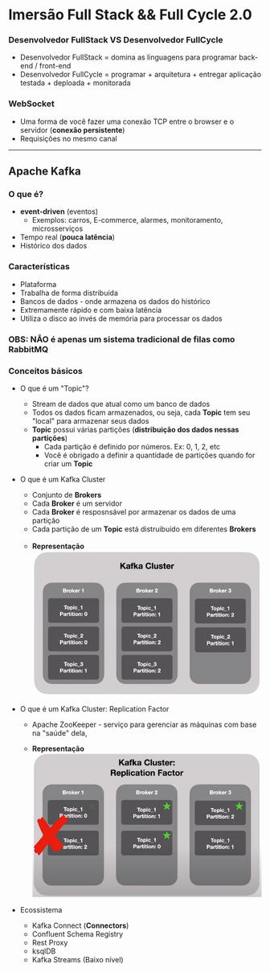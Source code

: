 # Imersão Full Stack && Full Cycle 2.0

### Desenvolvedor FullStack VS Desenvolvedor FullCycle

* Desenvolvedor FullStack = domina as linguagens para programar back-end / front-end
* Desenvolvedor FullCycle = programar + arquitetura + entregar aplicação testada + deploada + monitorada

### WebSocket

* Uma forma de você fazer uma conexão TCP entre o browser e o servidor (**conexão persistente**)
* Requisições no mesmo canal

---

## Apache Kafka

### O que é?
* **event-driven** (eventos)
  * Exemplos: carros, E-commerce, alarmes, monitoramento, microsserviços
* Tempo real (**pouca latência**)
* Histórico dos dados

### Características
* Plataforma
* Trabalha de forma distribuída  
* Bancos de dados - onde armazena os dados do histórico
* Extremamente rápido e com baixa latência
* Utiliza o disco ao invés de memória para processar os dados

### **OBS**: **NÃO** é apenas um sistema tradicional de filas como **RabbitMQ**

### Conceitos básicos

* O que é um "Topic"?

  * Stream de dados que atual como um banco de dados
  * Todos os dados ficam armazenados, ou seja, cada **Topic** tem seu "local" para armazenar seus dados
  * **Topic** possui várias partições (**distribuição dos dados nessas partições**)
    * Cada partição é definido por números. Ex: 0, 1, 2, etc
    * Você é obrigado a definir a quantidade de partições quando for criar um **Topic**   

* O que é um Kafka Cluster

  * Conjunto de **Brokers**
  * Cada **Broker** é um servidor
  * Cada **Broker** é resposnsável por armazenar os dados de uma partição
  * Cada partição de um **Topic** está distruibuído em diferentes **Brokers**
  
  <br>
  
  * **Representação**
    <br>
    ![kafka-cluster](https://github.com/ImGabreuw/imersao-fullstack-fullcycle/blob/master/.github/kafka_cluster.PNG)
  
* O que é um Kafka Cluster: Replication Factor
  * Apache ZooKeeper - serviço para gerenciar as máquinas com base na "saúde" dela,

  * **Representação**
    <br>
    ![kafka-cluster-replication-factor](https://github.com/ImGabreuw/imersao-fullstack-fullcycle/blob/master/.github/kafka_cluster_replication_factor.PNG)

* Ecossistema
  * Kafka Connect (**Connectors**)
  * Confluent Schema Registry
  * Rest Proxy
  * ksqlDB
  * Kafka Streams (Baixo nível)
